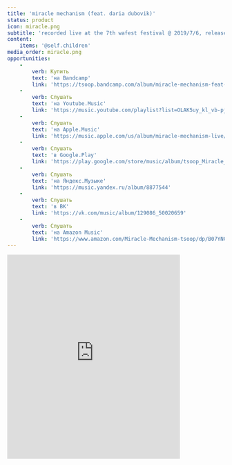 ```yaml
---
title: 'miracle mechanism (feat. daria dubovik)'
status: product
icon: miracle.png
subtitle: 'recorded live at the 7th wafest festival @ 2019/7/6, released @ 2019/7/17'
content:
    items: '@self.children'
media_order: miracle.png
opportunities:
    -
        verb: Купить
        text: 'на Bandcamp'
        link: 'https://tsoop.bandcamp.com/album/miracle-mechanism-feat-daria-dubovik-live-wafest19'
    -
        verb: Слушать
        text: 'на Youtube.Music'
        link: 'https://music.youtube.com/playlist?list=OLAK5uy_kl_vb-pjGJRV3v5fBA1ZtbvERuit87vsk'
    -
        verb: Слушать
        text: 'на Apple.Music'
        link: 'https://music.apple.com/us/album/miracle-mechanism-live/1483671339'
    -
        verb: Слушать
        text: 'в Google.Play'
        link: 'https://play.google.com/store/music/album/tsoop_Miracle_Mechanism?id=Bgdcsjlo2ey3xoi22qsjbkmrhlq&tid=song-T2vkgbvjbgrviwcybnhn4ft25zi'
    -
        verb: Слушать
        text: 'на Яндекс.Музыке'
        link: 'https://music.yandex.ru/album/8877544'
    -
        verb: Слушать
        text: 'в ВК'
        link: 'https://vk.com/music/album/129086_50020659'
    -
        verb: Слушать
        text: 'на Amazon Music'
        link: 'https://www.amazon.com/Miracle-Mechanism-tsoop/dp/B07YNC3KBX/ref=sr_1_1?keywords=tsoop&qid=1577706006&s=dmusic&sr=1-1'
---
```


<iframe style="border: 0; width: 400px; height: 472px;" src="https://bandcamp.com/EmbeddedPlayer/album=3719716987/size=large/bgcol=ffffff/linkcol=0687f5/artwork=small/transparent=true/" seamless><a href="http://tsoop.bandcamp.com/album/miracle-mechanism-feat-daria-dubovik-live-wafest19">miracle mechanism (feat. daria dubovik) live @ wafest&#39;19 by tsoop</a></iframe>
